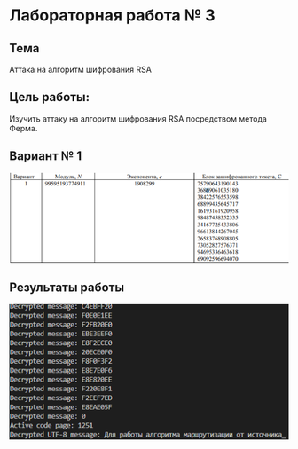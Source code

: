 # Лабораторная работа № 3

## Тема
Аттака на алгоритм шифрования RSA

## Цель работы:
Изучить аттаку на алгоритм шифрования RSA посредством метода Ферма.

## Вариант № 1
![image](tasks/Bohush/images/lab3_var.png)

## Результаты работы
![image](tasks/Bohush/images/lab3_ans.png)